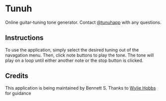 Tunuh
=============
Online guitar-tuning tone generator. 
Contact [@tunuhapp](https://twitter.com/tunuhapp) with any questions.


Instructions
-------

To use the application, simply select the desired tuning out of the navagation
menu. Then, click note buttons to play the tone. The tone will play on a loop 
until either another note or the stop button is clicked. 


Credits
------------

This application is being maintained by Bennett S.
Thanks to [Wylie Hobbs](http://www.wyliehobbs.com/) for guidance

